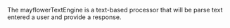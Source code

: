 The mayflowerTextEngine is a text-based processor that will be parse text entered a user and provide a response.
